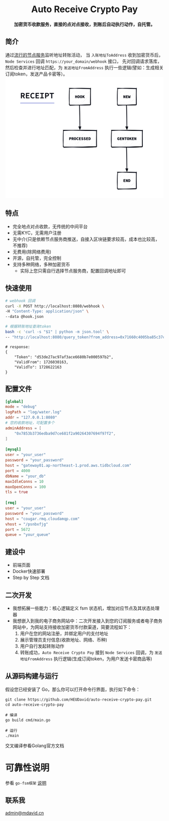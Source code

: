 <h1 align="center">Auto Receive Crypto Pay</h1>
<h4 align="center">加密货币收款服务，直接的点对点接收，到账后自动执行动作，自托管。</h4>


## 简介
通过[流行的节点服务](https://ethereum.org/en/developers/docs/nodes-and-clients/nodes-as-a-service/#popular-node-services)监听地址转账活动，
当 `入账地址ToAddress` 收到加密货币后， `Node Services` 回调 `https://your_domain/webhook` 接口，
先对回调请求落库，然后检查并进行地址匹配，为 `发送地址FromAddress` 执行一些逻辑(譬如：生成相关订阅token，发送产品卡密等）。
<img src="./docs/assets/receipt.jpg" alt="ReceiptFSM" width="600"/>

## 特点
- 完全地点对点收款，无传统的中间平台
- 无需KYC，无需用户注册
- 无中介(只是依赖节点服务商推送，自接入区块链要求较高，成本也比较高，不推荐)
- 无费用(除网络费用)
- 开源，自托管，完全控制
- 支持多种网络，多种加密货币
  - 实际上您只需自行选择节点服务商，配置回调地址即可

## 快速使用

```sh
# webhook 回调
curl -X POST http://localhost:8080/webhook \
-H "Content-Type: application/json" \
--data @hook.json
```

```sh
# 根据转账地址查询token
bash -c 'curl -s "$1" | python -m json.tool' \
-- "http://localhost:8080/query_token?from_address=0x71660c4005ba85c37ccec55d0c4493e66fe775d3"
```
```shell
# response:
{
    "Token": "d53de27ac97af3ace6680b7e000597b2",
    "ValidFrom": 1726030163,
    "ValidTo": 1728622163
}
```

## 配置文件
```toml
[global]
mode = "debug"
logPath = "log/water.log"
addr = "127.0.0.1:8080"
# 您的收款地址，可配置多个
adminAddress = [
    "0x7853b3736edba9d7ce681f2a90264307694f97f2",
]

[mysql]
user = "your_user"
password = "your_password"
host = "gateway01.ap-northeast-1.prod.aws.tidbcloud.com"
port = 4000
dbName = "your_db"
maxIdleConns = 10
maxOpenConns = 100
tls = true

[rmq]
user = "your_user"
password = "your_password"
host = "cougar.rmq.cloudamqp.com"
vhost = "/psnbxfjg"
port = 5672
queue = "your_queue"
```

## 建设中
- 前端页面
- Docker快速部署
- Step by Step 文档

## 二次开发
- 我想拓展一些能力：核心逻辑定义 fsm 状态机，增加对应节点及其状态处理器
- 我想嵌入到我的电子商务网站中：二次开发接入到您的订阅服务或者电子商务网站中，为网站支持接收加密货币付款渠道，简要流程如下：
    1. 用户在您的网站注册，并绑定用户的支付地址
    2. 展示管理员支付信息(收款地址、网络、币种)
    3. 用户自行发起转账动作
    4. 转账成功，`Auto Receive Crypto Pay` 接到 `Node Services` 回调，为 `发送地址FromAddress` 执行逻辑(生成订阅token，为用户发送卡密商品等)


## 从源码构建与运行
假设您已经安装了 Go，那么你可以打开命令行界面，执行如下命令：
```shell
git clone https://github.com/HEUDavid/auto-receive-crypto-pay.git
cd auto-receive-crypto-pay

# 编译
go build cmd/main.go

# 运行
./main
```
交叉编译参看Golang官方文档

# 可靠性说明
参看 `go-fsm框架` [说明](https://github.com/HEUDavid/go-fsm?tab=readme-ov-file#reliability-statement)

## 联系我
admin@mdavid.cn